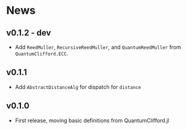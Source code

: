 # News

## v0.1.2 - dev

- Add `ReedMuller`, `RecursiveReedMuller`, and `QuantumReedMuller` from `QuantumClifford.ECC`.

  
## v0.1.1

- Add `AbstractDistanceAlg` for dispatch for `distance`

## v0.1.0

- First release, moving basic definitions from QuantumClifford.jl
